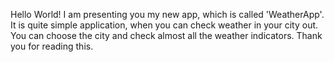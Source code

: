 Hello World! I am presenting you my new app, which is called 'WeatherApp'. It is quite simple application, when you can check weather in your city out. You can choose the city and check almost all the weather indicators. Thank you for reading this.